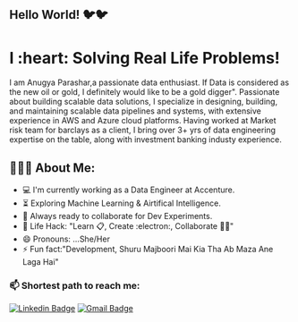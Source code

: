  <h2> Hello World! 🐦🐦</h2>
 
 <h1>I :heart: Solving Real Life Problems! </h1>

I am Anugya Parashar,a passionate data enthusiast. If Data is considered as the new oil or gold, I definitely would like to be a gold digger". Passionate about building scalable data solutions, I specialize in designing, building, and maintaining scalable data pipelines and systems, with extensive experience in AWS and Azure cloud platforms. Having worked at Market risk team for barclays as a client, I bring over 3+ yrs of data engineering expertise on the table, along with investment banking industy experience. 


<h2 align="left">👨🏻‍💻 About Me:</h2>

- :computer: I'm currently working as a Data Engineer at Accenture.
- :hourglass_flowing_sand:  Exploring Machine Learning & Airtifical Intelligence.
- :rocket: Always ready to collaborate for Dev Experiments.
- :dart: Life Hack: "Learn :clipboard:, Create :electron:, Collaborate :dancing_women:" 
- 😄 Pronouns: ...She/Her
- :zap: Fun fact:"Development, Shuru Majboori Mai Kia Tha Ab Maza Ane Laga Hai"<br>

### 📫 Shortest path to reach me:
[![Linkedin Badge](https://img.shields.io/badge/-Anugya-blue?style=flat-square&logo=Linkedin&logoColor=white&link=https://www.linkedin.com/in/anugya-parashar/)](https://www.linkedin.com/in/anugya-parashar/)            [![Gmail Badge](https://img.shields.io/badge/-Anugya-c14438?style=flat-square&logo=Gmail&logoColor=white&link=mailto:anugyaparashar50@gmail.com)](mailto:anugyaparashar50@gmail.com)

   
    

